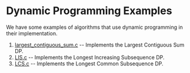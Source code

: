 # Dynamic Programming Examples

We have some examples of algorithms that use dynamic programming in their implementation.

1. [largest_contiguous_sum.c](./largest_contiguous_sum.c) -- Implements the Largest Contiguous Sum DP.
2. [LIS.c](./LIS.c) -- Implements the Longest Increasing Subsequence DP.
3. [LCS.c](./LCS.c) -- Implements the Longest Common Subsequence DP.